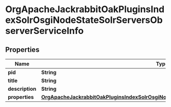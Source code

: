 

# OrgApacheJackrabbitOakPluginsIndexSolrOsgiNodeStateSolrServersObserverServiceInfo

## Properties

Name | Type | Description | Notes
------------ | ------------- | ------------- | -------------
**pid** | **String** |  |  [optional]
**title** | **String** |  |  [optional]
**description** | **String** |  |  [optional]
**properties** | [**OrgApacheJackrabbitOakPluginsIndexSolrOsgiNodeStateSolrServersObserverServiceProperties**](OrgApacheJackrabbitOakPluginsIndexSolrOsgiNodeStateSolrServersObserverServiceProperties.md) |  |  [optional]



